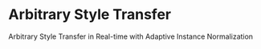 # Arbitrary Style Transfer
Arbitrary Style Transfer in Real-time with Adaptive Instance Normalization

